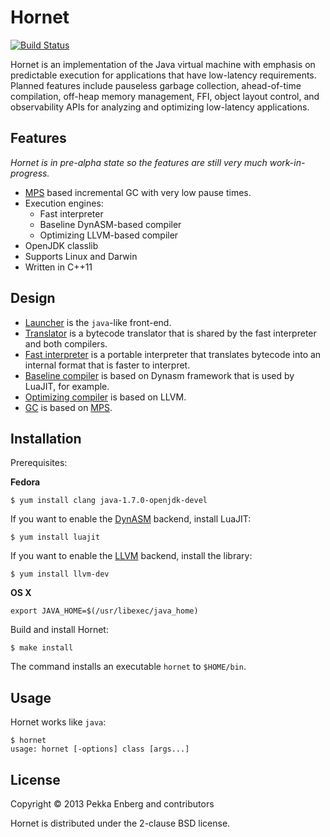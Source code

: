 # Hornet

[![Build Status](https://secure.travis-ci.org/penberg/hornet.png?branch=master)](http://travis-ci.org/penberg/hornet)

Hornet is an implementation of the Java virtual machine with emphasis on
predictable execution for applications that have low-latency requirements.
Planned features include pauseless garbage collection, ahead-of-time
compilation, off-heap memory management, FFI, object layout control, and
observability APIs for analyzing and optimizing low-latency applications.

## Features

_Hornet is in pre-alpha state so the features are still very much
work-in-progress._

* [MPS](http://www.ravenbrook.com/project/mps/) based incremental GC with very
  low pause times.
* Execution engines:
    * Fast interpreter
    * Baseline DynASM-based compiler
    * Optimizing LLVM-based compiler
* OpenJDK classlib
* Supports Linux and Darwin
* Written in C++11

## Design

* [Launcher](hornet.cc) is the ``java``-like front-end.
* [Translator](java/translator.cc) is a bytecode translator that is shared by
  the fast interpreter and both compilers.
* [Fast interpreter](java/interp.cc) is a portable interpreter that
  translates bytecode into an internal format that is faster to interpret.
* [Baseline compiler](java/dynasm.cc) is based on Dynasm framework that is used
  by LuaJIT, for example.
* [Optimizing compiler](java/llvm.cc) is based on LLVM.
* [GC](mps/mps.c) is based on [MPS](http://www.ravenbrook.com/project/mps/).

## Installation

Prerequisites:

**Fedora**

```
$ yum install clang java-1.7.0-openjdk-devel
```

If you want to enable the [DynASM](http://luajit.org/dynasm.html) backend,
install LuaJIT:

```
$ yum install luajit
```

If you want to enable the [LLVM](http://llvm.org/) backend, install the
library:

```
$ yum install llvm-dev
```

**OS X**

```
export JAVA_HOME=$(/usr/libexec/java_home)
```

Build and install Hornet:

```
$ make install
```

The command installs an executable ``hornet`` to ``$HOME/bin``.

## Usage

Hornet works like ``java``:

```
$ hornet
usage: hornet [-options] class [args...]
```

## License

Copyright © 2013 Pekka Enberg and contributors

Hornet is distributed under the 2-clause BSD license.
